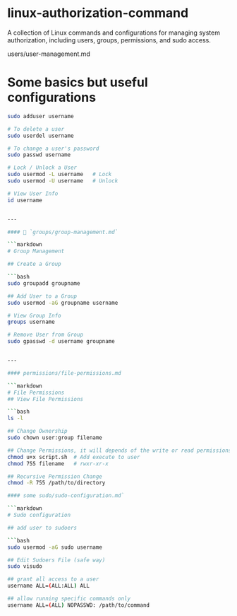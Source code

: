 # linux-authorization-command
A collection of Linux commands and configurations for managing system authorization, including users, groups, permissions, and sudo access.


users/user-management.md
# Some basics but useful configurations

```bash
sudo adduser username

# To delete a user
sudo userdel username

# To change a user's password
sudo passwd username

# Lock / Unlock a User
sudo usermod -L username   # Lock
sudo usermod -U username   # Unlock

# View User Info
id username


---

#### 👥 `groups/group-management.md`

```markdown
# Group Management

## Create a Group

```bash
sudo groupadd groupname

## Add User to a Group
sudo usermod -aG groupname username

# View Group Info
groups username

# Remove User from Group
sudo gpasswd -d username groupname


---

#### permissions/file-permissions.md

```markdown
# File Permissions
## View File Permissions

```bash
ls -l

## Change Ownership
sudo chown user:group filename

## Change Permissions, it will depends of the write or read permissions
chmod u+x script.sh  # Add execute to user
chmod 755 filename   # rwxr-xr-x

## Recursive Permission Change
chmod -R 755 /path/to/directory

#### some sudo/sudo-configuration.md`

```markdown
# Sudo configuration

## add user to sudoers

```bash
sudo usermod -aG sudo username

## Edit Sudoers File (safe way)
sudo visudo

## grant all access to a user
username ALL=(ALL:ALL) ALL

## allow running specific commands only
username ALL=(ALL) NOPASSWD: /path/to/command
